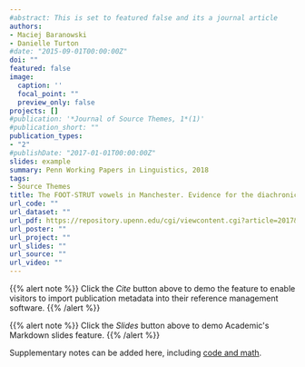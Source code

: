 ```yaml
---
#abstract: This is set to featured false and its a journal article
authors:
- Maciej Baranowski
- Danielle Turton
#date: "2015-09-01T00:00:00Z"
doi: ""
featured: false
image:
  caption: ''
  focal_point: ""
  preview_only: false
projects: []
#publication: '*Journal of Source Themes, 1*(1)'
#publication_short: ""
publication_types:
- "2"
#publishDate: "2017-01-01T00:00:00Z"
slides: example
summary: Penn Working Papers in Linguistics, 2018
tags:
- Source Themes
title: The FOOT-STRUT vowels in Manchester. Evidence for the diachronic precursor to the split?
url_code: ""
url_dataset: ""
url_pdf: https://repository.upenn.edu/cgi/viewcontent.cgi?article=2017&context=pwpl
url_poster: ""
url_project: ""
url_slides: ""
url_source: ""
url_video: ""
---
```


{{% alert note %}}
Click the *Cite* button above to demo the feature to enable visitors to import publication metadata into their reference management software.
{{% /alert %}}

{{% alert note %}}
Click the *Slides* button above to demo Academic's Markdown slides feature.
{{% /alert %}}

Supplementary notes can be added here, including [code and math](https://sourcethemes.com/academic/docs/writing-markdown-latex/).
